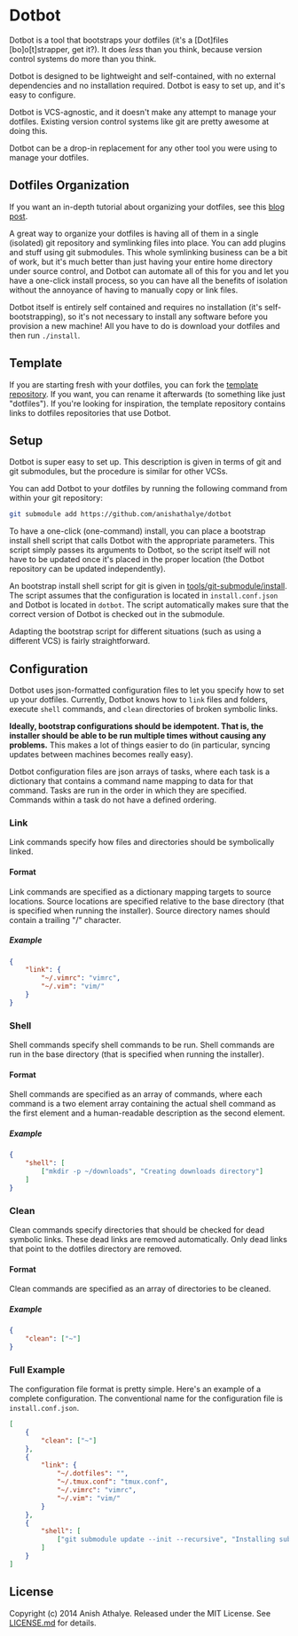 Dotbot
======

Dotbot is a tool that bootstraps your dotfiles (it's a [Dot]files
[bo]o[t]strapper, get it?). It does *less* than you think, because version
control systems do more than you think.

Dotbot is designed to be lightweight and self-contained, with no external
dependencies and no installation required. Dotbot is easy to set up, and it's
easy to configure.

Dotbot is VCS-agnostic, and it doesn't make any attempt to manage your
dotfiles. Existing version control systems like git are pretty awesome at doing
this.

Dotbot can be a drop-in replacement for any other tool you were using to manage
your dotfiles.

Dotfiles Organization
---------------------

If you want an in-depth tutorial about organizing your dotfiles, see this [blog
post][managing-dotfiles-post].

A great way to organize your dotfiles is having all of them in a single
(isolated) git repository and symlinking files into place. You can add plugins
and stuff using git submodules. This whole symlinking business can be a bit of
work, but it's much better than just having your entire home directory under
source control, and Dotbot can automate all of this for you and let you have a
one-click install process, so you can have all the benefits of isolation
without the annoyance of having to manually copy or link files.

Dotbot itself is entirely self contained and requires no installation (it's
self-bootstrapping), so it's not necessary to install any software before you
provision a new machine! All you have to do is download your dotfiles and then
run `./install`.

Template
--------

If you are starting fresh with your dotfiles, you can fork the [template
repository][template]. If you want, you can rename it afterwards (to something
like just "dotfiles"). If you're looking for inspiration, the template
repository contains links to dotfiles repositories that use Dotbot.

Setup
-----

Dotbot is super easy to set up. This description is given in terms of git and
git submodules, but the procedure is similar for other VCSs.

You can add Dotbot to your dotfiles by running the following command from
within your git repository:

```bash
git submodule add https://github.com/anishathalye/dotbot
```

To have a one-click (one-command) install, you can place a bootstrap install
shell script that calls Dotbot with the appropriate parameters. This script
simply passes its arguments to Dotbot, so the script itself will not have to be
updated once it's placed in the proper location (the Dotbot repository can be
updated independently).

An bootstrap install shell script for git is given in
[tools/git-submodule/install][git-install]. The script assumes that the
configuration is located in `install.conf.json` and Dotbot is located in
`dotbot`. The script automatically makes sure that the correct version of
Dotbot is checked out in the submodule.

Adapting the bootstrap script for different situations (such as using a
different VCS) is fairly straightforward.

Configuration
-------------

Dotbot uses json-formatted configuration files to let you specify how to set up
your dotfiles. Currently, Dotbot knows how to `link` files and folders, execute
`shell` commands, and `clean` directories of broken symbolic links.

**Ideally, bootstrap configurations should be idempotent. That is, the
installer should be able to be run multiple times without causing any
problems.** This makes a lot of things easier to do (in particular, syncing
updates between machines becomes really easy).

Dotbot configuration files are json arrays of tasks, where each task is a
dictionary that contains a command name mapping to data for that command. Tasks
are run in the order in which they are specified. Commands within a task do not
have a defined ordering.

### Link

Link commands specify how files and directories should be symbolically linked.

#### Format

Link commands are specified as a dictionary mapping targets to source
locations. Source locations are specified relative to the base directory (that
is specified when running the installer). Source directory names should contain
a trailing "/" character.

##### Example

```json
{
    "link": {
        "~/.vimrc": "vimrc",
        "~/.vim": "vim/"
    }
}
```

### Shell

Shell commands specify shell commands to be run. Shell commands are run in the
base directory (that is specified when running the installer).

#### Format

Shell commands are specified as an array of commands, where each command is a
two element array containing the actual shell command as the first element and
a human-readable description as the second element.

##### Example

```json
{
    "shell": [
        ["mkdir -p ~/downloads", "Creating downloads directory"]
    ]
}
```

### Clean

Clean commands specify directories that should be checked for dead symbolic
links. These dead links are removed automatically. Only dead links that point
to the dotfiles directory are removed.

#### Format

Clean commands are specified as an array of directories to be cleaned.

##### Example

```json
{
    "clean": ["~"]
}
```

### Full Example

The configuration file format is pretty simple. Here's an example of a complete
configuration. The conventional name for the configuration file is
`install.conf.json`.

```json
[
    {
        "clean": ["~"]
    },
    {
        "link": {
            "~/.dotfiles": "",
            "~/.tmux.conf": "tmux.conf",
            "~/.vimrc": "vimrc",
            "~/.vim": "vim/"
        }
    },
    {
        "shell": [
            ["git submodule update --init --recursive", "Installing submodules"]
        ]
    }
]
```

License
-------

Copyright (c) 2014 Anish Athalye. Released under the MIT License. See
[LICENSE.md][license] for details.

[template]: https://github.com/anishathalye/dotfiles_template
[git-install]: tools/git-submodule/install
[license]: LICENSE.md
[managing-dotfiles-post]: http://www.anishathalye.com/2014/08/03/managing-your-dotfiles/
